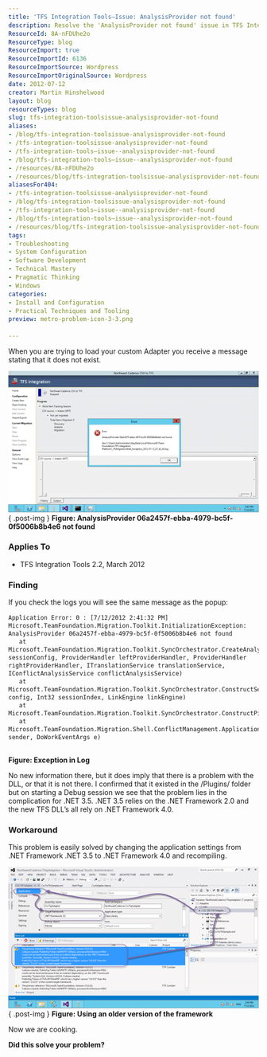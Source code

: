 ```yaml
---
title: 'TFS Integration Tools–Issue: AnalysisProvider not found'
description: Resolve the 'AnalysisProvider not found' issue in TFS Integration Tools with our expert workaround. Upgrade your .NET settings for a smooth experience!
ResourceId: 8A-nFDUhe2o
ResourceType: blog
ResourceImport: true
ResourceImportId: 6136
ResourceImportSource: Wordpress
ResourceImportOriginalSource: Wordpress
date: 2012-07-12
creator: Martin Hinshelwood
layout: blog
resourceTypes: blog
slug: tfs-integration-toolsissue-analysisprovider-not-found
aliases:
- /blog/tfs-integration-toolsissue-analysisprovider-not-found
- /tfs-integration-toolsissue-analysisprovider-not-found
- /tfs-integration-tools–issue--analysisprovider-not-found
- /blog/tfs-integration-tools–issue--analysisprovider-not-found
- /resources/8A-nFDUhe2o
- /resources/blog/tfs-integration-toolsissue-analysisprovider-not-found
aliasesFor404:
- /tfs-integration-toolsissue-analysisprovider-not-found
- /blog/tfs-integration-toolsissue-analysisprovider-not-found
- /tfs-integration-tools–issue--analysisprovider-not-found
- /blog/tfs-integration-tools–issue--analysisprovider-not-found
- /resources/blog/tfs-integration-toolsissue-analysisprovider-not-found
tags:
- Troubleshooting
- System Configuration
- Software Development
- Technical Mastery
- Pragmatic Thinking
- Windows
categories:
- Install and Configuration
- Practical Techniques and Tooling
preview: metro-problem-icon-3-3.png

---
```

When you are trying to load your custom Adapter you receive a message stating that it does not exist.

[![image](images/image_thumb14-1-1.png "image")](http://blog.hinshelwood.com/files/2012/07/image14.png)  
{ .post-img }
**Figure: AnalysisProvider 06a2457f-ebba-4979-bc5f-0f5006b8b4e6 not found**

### Applies To

- TFS Integration Tools 2.2, March 2012

### Finding

If you check the logs you will see the same message as the popup:

```
Application Error: 0 : [7/12/2012 2:41:32 PM] Microsoft.TeamFoundation.Migration.Toolkit.InitializationException: AnalysisProvider 06a2457f-ebba-4979-bc5f-0f5006b8b4e6 not found
   at Microsoft.TeamFoundation.Migration.Toolkit.SyncOrchestrator.CreateAnalysisEngine(Session sessionConfig, ProviderHandler leftProviderHandler, ProviderHandler rightProviderHandler, ITranslationService translationService, IConflictAnalysisService conflictAnalysisService)
   at Microsoft.TeamFoundation.Migration.Toolkit.SyncOrchestrator.ConstructSessionPipeline(Session config, Int32 sessionIndex, LinkEngine linkEngine)
   at Microsoft.TeamFoundation.Migration.Toolkit.SyncOrchestrator.ConstructPipelines()
   at Microsoft.TeamFoundation.Migration.Shell.ConflictManagement.ApplicationViewModel.m_constructPipelinesBW_DoWork(Object sender, DoWorkEventArgs e)


```

**Figure: Exception in Log**

No new information there, but it does imply that there is a problem with the DLL, or that it is not there. I confirmed that it existed in the /Plugins/ folder but on starting a Debug session we see that the problem lies in the complication for .NET 3.5. .NET 3.5 relies on the .NET Framework 2.0 and the new TFS DLL’s all rely on .NET Framework 4.0.

### Workaround

This problem is easily solved by changing the application settings from .NET Framework .NET 3.5 to .NET Framework 4.0 and recompiling.

[![image](images/image_thumb15-2-2.png "image")](http://blog.hinshelwood.com/files/2012/07/image15.png)  
{ .post-img }
**Figure: Using an older version of the framework**

Now we are cooking.

**Did this solve your problem?**
